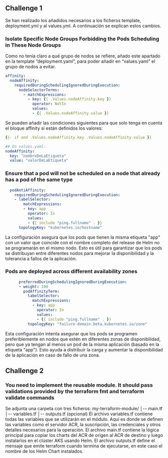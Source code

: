 ## Challenge 1

Se han realizado los añadidos necesarios a los ficheros template, deployment.yml y al values.yml. A continuación se explican estos cambios.

### Isolate Specific Node Groups Forbidding the Pods Scheduling in These Node Groups
Como no tenía claro a qué grupo de nodos se refiere, añado este apartado en la template “deployment.yaml”, para poder añadir en “values.yaml” el grupo de nodos a evitar.
```yaml
affinity:
  nodeAffinity:
    requiredDuringSchedulingIgnoredDuringExecution:
      nodeSelectorTerms:
        - matchExpressions:
          - key: {{ .Values.nodeAffinity.key }}
            operator: NotIn
            values:
            - {{ .Values.nodeAffinity.value }}
```
Se pueden añadir las condiciones siguientes para que solo tenga en cuenta el bloque affinity si están definidos los valores:
```yaml
{{- if and .Values.nodeAffinity.key .Values.nodeAffinity.value }}
```

```yaml
## En values.yaml:
nodeAffinity:
  key: "nombreDeLaEtiqueta"
  value: "valorDeLaEtiqueta"
```

### Ensure that a pod will not be scheduled on a node that already has a pod of the same type
```yaml
  podAntiAffinity:
    requiredDuringSchedulingIgnoredDuringExecution:
    - labelSelector:
        matchExpressions:
        - key: app
          operator: In
          values:
          - {{ include "ping.fullname" . }}
      topologyKey: "kubernetes.io/hostname"
```
La configuración asegura que los pods que tienen la misma etiqueta "app" con un valor que coincide con el nombre completo del release de Helm no se programarán en el mismo nodo. Esto es útil para garantizar que los pods se distribuyan entre diferentes nodos para mejorar la disponibilidad y la tolerancia a fallos de la aplicación.

### Pods are deployed across different availability zones
```yaml
      preferredDuringSchedulingIgnoredDuringExecution:
      - weight: 100
        podAffinityTerm:
          labelSelector:
            matchExpressions:
            - key: app
              operator: In
              values:
              - {{ include "ping.fullname" . }}
          topologyKey: "failure-domain.beta.kubernetes.io/zone"
```
Esta configuración intenta asegurar que los pods se programen preferiblemente en nodos que estén en diferentes zonas de disponibilidad, pero que ya tengan al menos un pod de la misma aplicación (basado en la etiqueta "app"). Esto ayuda a distribuir la carga y aumentar la disponibilidad de la aplicación en caso de fallo de una zona.

## Challenge 2 
### You need to implement the reusable module. It should pass validations provided by the terraform fmt and terraform validate commands
Se adjunta una carpeta con tres ficheros:
my-terraform-module/ 
│-- main.tf
│-- variables.tf
│-- outputs.tf (opcional)
El archivo variables.tf contiene todas las variables que se utilizarán en el módulo. Aquí es donde se definen las variables como el servidor ACR, la suscripción, las credenciales y otros detalles necesarios para la operación.
El archivo main.tf contiene la lógica principal para copiar los charts del ACR de origen al ACR de destino y luego instalarlos en el clúster AKS usando Helm.
El archivo outputs.tf define el mensaje que emite terraform cuando termina de ejecutarse, en este caso el nombre de los Helm Chart instalados.
